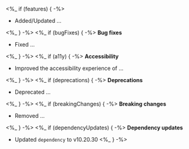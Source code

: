 <%_ if (features) { -%>
- Added/Updated ...

<%_ } -%>
<%_ if (bugFixes) { -%>
**Bug fixes**

- Fixed ...

<%_ } -%>
<%_ if (a11y) { -%>
**Accessibility**

- Improved the accessibility experience of ...

<%_ } -%>
<%_ if (deprecations) { -%>
**Deprecations**

- Deprecated ...

<%_ } -%>
<%_ if (breakingChanges) { -%>
**Breaking changes**

- Removed ...

<%_ } -%>
<%_ if (dependencyUpdates) { -%>
**Dependency updates**

- Updated `dependency` to v10.20.30
<%_ } -%>
